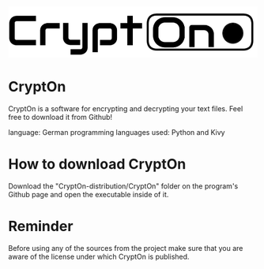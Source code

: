 ![Image](https://github.com/isabellaka/CryptOn/blob/main/CryptOn-distribution/CryptOn/Logo_original.png?raw=true)

# CryptOn
CryptOn is a software for encrypting and decrypting your text files. Feel free to download it from Github!

language: German
programming languages used: Python and Kivy

# How to download CryptOn
Download the "CryptOn-distribution/CryptOn" folder on the program's Github page and open the executable inside of it.

# Reminder
Before using any of the sources from the project make sure that you are aware of the license under which CryptOn is published.

